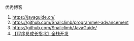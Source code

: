 优秀博客

1. https://javaguide.cn/
2. https://github.com/Snailclimb/programmer-advancement
3. https://github.com/Snailclimb/JavaGuide/
4. [【程序员成长指北】全栈开发](https://github.com/koala-coding/goodBlog)